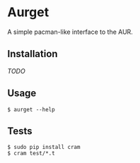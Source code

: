 # Aurget

A simple pacman-like interface to the AUR.

## Installation

*TODO*

## Usage

~~~
$ aurget --help
~~~

## Tests

~~~
$ sudo pip install cram
$ cram test/*.t
~~~
